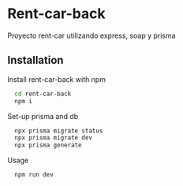 
# Rent-car-back

Proyecto rent-car utilizando express, soap y prisma 


## Installation

Install rent-car-back with npm

```bash
  cd rent-car-back
  npm i
```
Set-up prisma and db

```bash
  npx prisma migrate status
  npx prisma migrate dev
  npx prisma generate
```

Usage
```bash
  npm run dev
```

    